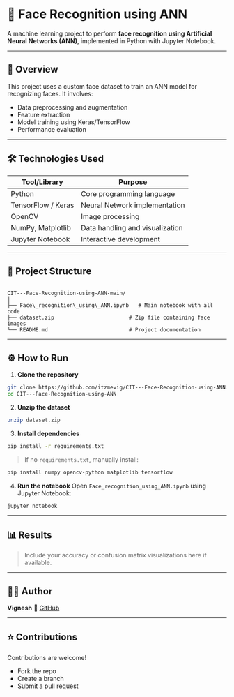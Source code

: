 # 🧠 Face Recognition using ANN

A machine learning project to perform **face recognition using Artificial Neural Networks (ANN)**, implemented in Python with Jupyter Notebook.

---

## 📌 Overview

This project uses a custom face dataset to train an ANN model for recognizing faces. It involves:
- Data preprocessing and augmentation
- Feature extraction
- Model training using Keras/TensorFlow
- Performance evaluation

---

## 🛠️ Technologies Used

| Tool/Library     | Purpose                         |
|------------------|----------------------------------|
| Python           | Core programming language        |
| TensorFlow / Keras | Neural Network implementation |
| OpenCV           | Image processing                 |
| NumPy, Matplotlib| Data handling and visualization |
| Jupyter Notebook | Interactive development          |

---

## 📁 Project Structure

```

CIT---Face-Recognition-using-ANN-main/
│
├── Face\_recognition\_using\_ANN.ipynb   # Main notebook with all code
├── dataset.zip                        # Zip file containing face images
└── README.md                          # Project documentation

````

---

## ⚙️ How to Run

1. **Clone the repository**
```bash
git clone https://github.com/itzmevig/CIT---Face-Recognition-using-ANN.git
cd CIT---Face-Recognition-using-ANN
````

2. **Unzip the dataset**

```bash
unzip dataset.zip
```

3. **Install dependencies**

```bash
pip install -r requirements.txt
```

> If no `requirements.txt`, manually install:

```bash
pip install numpy opencv-python matplotlib tensorflow
```

4. **Run the notebook**
   Open `Face_recognition_using_ANN.ipynb` using Jupyter Notebook:

```bash
jupyter notebook
```

---

## 📊 Results

> Include your accuracy or confusion matrix visualizations here if available.

---

## 🙋‍♂️ Author

**Vignesh**
🔗 [GitHub](https://github.com/itzmevig)

---

## ⭐ Contributions

Contributions are welcome!

* Fork the repo
* Create a branch
* Submit a pull request
